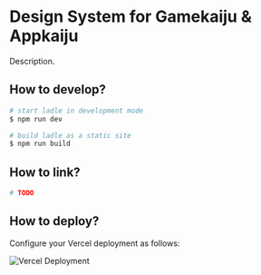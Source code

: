 # Design System for Gamekaiju & Appkaiju

Description.

## How to develop?

```bash
# start ladle in development mode
$ npm run dev

# build ladle as a static site
$ npm run build
```

## How to link?

```bash
# TODO
```

## How to deploy?

Configure your Vercel deployment as follows:

![Vercel Deployment](https://github.com/gamekaiju/monster-desingsystem/blob/master/public/vercel-deployment.png?raw=true)
